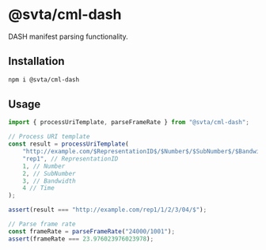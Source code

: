 # @svta/cml-dash

DASH manifest parsing functionality.

## Installation

```bash
npm i @svta/cml-dash
```

## Usage

```typescript
import { processUriTemplate, parseFrameRate } from "@svta/cml-dash";

// Process URI template
const result = processUriTemplate(
	"http://example.com/$RepresentationID$/$Number$/$SubNumber$/$Bandwidth$/$Time%02d$/$$",
	"rep1", // RepresentationID
	1, // Number
	2, // SubNumber
	3, // Bandwidth
	4 // Time
);

assert(result === "http://example.com/rep1/1/2/3/04/$");

// Parse frame rate
const frameRate = parseFrameRate("24000/1001");
assert(frameRate === 23.976023976023978);
```
